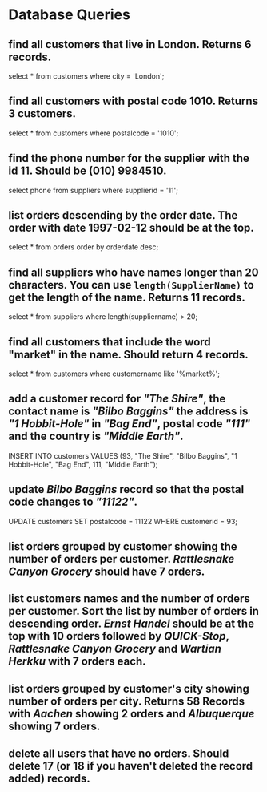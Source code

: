 # Database Queries

## find all customers that live in London. Returns 6 records.

select * from customers where city = 'London';

## find all customers with postal code 1010. Returns 3 customers.

select * from customers where postalcode = '1010';

## find the phone number for the supplier with the id 11. Should be (010) 9984510.

select phone from suppliers where supplierid = '11';

## list orders descending by the order date. The order with date 1997-02-12 should be at the top.

select * from orders order by orderdate desc;

## find all suppliers who have names longer than 20 characters. You can use `length(SupplierName)` to get the length of the name. Returns 11 records.

select * from suppliers where length(suppliername) > 20;

## find all customers that include the word "market" in the name. Should return 4 records.

select * from customers where customername like '%market%';

## add a customer record for _"The Shire"_, the contact name is _"Bilbo Baggins"_ the address is _"1 Hobbit-Hole"_ in _"Bag End"_, postal code _"111"_ and the country is _"Middle Earth"_.

INSERT INTO customers
VALUES (93, "The Shire", "Bilbo Baggins", "1 Hobbit-Hole", "Bag End", 111, "Middle Earth");

## update _Bilbo Baggins_ record so that the postal code changes to _"11122"_.

UPDATE customers
SET postalcode = 11122
WHERE customerid = 93;

## list orders grouped by customer showing the number of orders per customer. _Rattlesnake Canyon Grocery_ should have 7 orders.

## list customers names and the number of orders per customer. Sort the list by number of orders in descending order. _Ernst Handel_ should be at the top with 10 orders followed by _QUICK-Stop_, _Rattlesnake Canyon Grocery_ and _Wartian Herkku_ with 7 orders each.

## list orders grouped by customer's city showing number of orders per city. Returns 58 Records with _Aachen_ showing 2 orders and _Albuquerque_ showing 7 orders.

## delete all users that have no orders. Should delete 17 (or 18 if you haven't deleted the record added) records.
